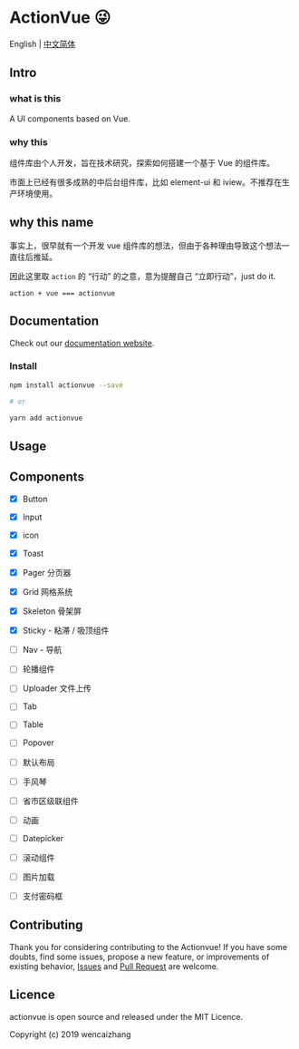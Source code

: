 # ActionVue :stuck_out_tongue_winking_eye:

English | [中文简体](./READMD.md)

## Intro

### what is this

A UI components based on Vue.

### why this

组件库由个人开发，旨在技术研究，探索如何搭建一个基于 Vue 的组件库。

市面上已经有很多成熟的中后台组件库，比如 element-ui 和 iview。不推荐在生产环境使用。

## why this name

事实上，很早就有一个开发 vue 组件库的想法，但由于各种理由导致这个想法一直往后推延。

因此这里取 `action` 的 “行动” 的之意，意为提醒自己 “立即行动”，just do it.

```
action + vue === actionvue
```


## Documentation

Check out our [documentation website](https://wencaizhang.github.io/actionvue/).


### Install
```bash
npm install actionvue --save

# or

yarn add actionvue
```


## Usage


## Components

+ [x] Button
+ [x] Input
+ [x] icon
+ [x] Toast
+ [x] Pager 分页器
+ [x] Grid 网格系统
+ [x] Skeleton 骨架屏
+ [x] Sticky - 粘滞 / 吸顶组件
+ [ ] Nav - 导航
+ [ ] 轮播组件
+ [ ] Uploader 文件上传
+ [ ] Tab
+ [ ] Table
+ [ ] Popover
+ [ ] 默认布局
+ [ ] 手风琴
+ [ ] 省市区级联组件
+ [ ] 动画
+ [ ] Datepicker
+ [ ] 滚动组件
+ [ ] 图片加载
+ [ ] 支付密码框


## Contributing

Thank you for considering contributing to the Actionvue! If you have some doubts, find some issues, propose a new feature, or improvements of existing behavior, [Issues](https://github.com/wencaizhang/actionvue/issues/) and [Pull Request](https://github.com/wencaizhang/actionvue/pulls/) are welcome.


## Licence

actionvue is open source and released under the MIT Licence.

Copyright (c) 2019 wencaizhang
